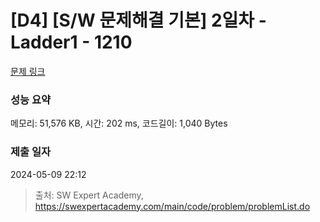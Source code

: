 # [D4] [S/W 문제해결 기본] 2일차 - Ladder1 - 1210 

[문제 링크](https://swexpertacademy.com/main/code/problem/problemDetail.do?contestProbId=AV14ABYKADACFAYh) 

### 성능 요약

메모리: 51,576 KB, 시간: 202 ms, 코드길이: 1,040 Bytes

### 제출 일자

2024-05-09 22:12



> 출처: SW Expert Academy, https://swexpertacademy.com/main/code/problem/problemList.do
